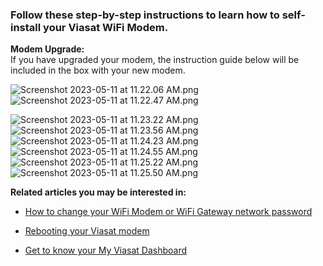 ### **Follow these step-by-step instructions to learn how to self-install your Viasat WiFi Modem.**

**Modem Upgrade:**  
If you have upgraded your modem, the instruction guide below will be included in the box with your new modem.  
  
![Screenshot 2023-05-11 at 11.22.06 AM.png](https://help.viasat.com/servlet/rtaImage?eid=ka03k00000111v0&feoid=00N3k00000IOlrz&refid=0EM3k000002wD8Y)  
![Screenshot 2023-05-11 at 11.22.47 AM.png](https://help.viasat.com/servlet/rtaImage?eid=ka03k00000111v0&feoid=00N3k00000IOlrz&refid=0EM3k000002wD8d)

![Screenshot 2023-05-11 at 11.23.22 AM.png](https://help.viasat.com/servlet/rtaImage?eid=ka03k00000111v0&feoid=00N3k00000IOlrz&refid=0EM3k000002wD8i)  
![Screenshot 2023-05-11 at 11.23.56 AM.png](https://help.viasat.com/servlet/rtaImage?eid=ka03k00000111v0&feoid=00N3k00000IOlrz&refid=0EM3k000002wD8s)  
![Screenshot 2023-05-11 at 11.24.23 AM.png](https://help.viasat.com/servlet/rtaImage?eid=ka03k00000111v0&feoid=00N3k00000IOlrz&refid=0EM3k000002wD8x)  
![Screenshot 2023-05-11 at 11.24.55 AM.png](https://help.viasat.com/servlet/rtaImage?eid=ka03k00000111v0&feoid=00N3k00000IOlrz&refid=0EM3k000002wD97)  
![Screenshot 2023-05-11 at 11.25.22 AM.png](https://help.viasat.com/servlet/rtaImage?eid=ka03k00000111v0&feoid=00N3k00000IOlrz&refid=0EM3k000002wD9C)  
![Screenshot 2023-05-11 at 11.25.50 AM.png](https://help.viasat.com/servlet/rtaImage?eid=ka03k00000111v0&feoid=00N3k00000IOlrz&refid=0EM3k000002wD9H)

**Related articles you may be interested in:**

* [How to change your WiFi Modem or WiFi Gateway network password](https://help.viasat.com/s/article/How-to-change-your-WiFi-Modem-or-WiFi-Gateway-network-password) 

* [Rebooting your Viasat modem](https://help.viasat.com/s/article/Rebooting-your-Viasat-modem) 

* [Get to know your My Viasat Dashboard](https://help.viasat.com/s/article/Get-to-know-your-My-Viasat-Dashboard)